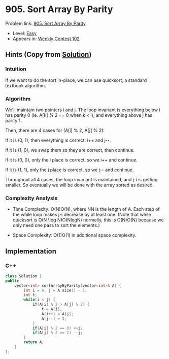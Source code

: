 # 905. Sort Array By Parity

Problem link: [905. Sort Array By Parity](https://leetcode.com/problems/sort-array-by-parity/description/)

* Level: [Easy](https://leetcode.com/problemset/all/?difficulty=Easy)
* Appears in: [Weekly Contest 102](https://leetcode.com/contest/weekly-contest-102)

## Hints (Copy from [Solution](https://leetcode.com/problems/sort-array-by-parity/solution/))

### Intuition

If we want to do the sort in-place, we can use quicksort, a standard textbook algorithm. 

### Algorithm

We'll maintain two pointers i and j. The loop invariant is everything below i has parity 0 (ie. A[k] % 2 == 0 when k < i), and everything above j has parity 1.

Then, there are 4 cases for (A[i] % 2, A[j] % 2):

If it is (0, 1), then everything is correct: i++ and j--.

If it is (1, 0), we swap them so they are correct, then continue.

If it is (0, 0), only the i place is correct, so we i++ and continue.

If it is (1, 1), only the j place is correct, so we j-- and continue.

Throughout all 4 cases, the loop invariant is maintained, and j-i is getting smaller. So eventually we will be done with the array sorted as desired.

### Complexity Analysis

* Time Complexity: O(N)O(N), where NN is the length of A. Each step of the while loop makes j-i decrease by at least one. (Note that while quicksort is O(N \log N)O(NlogN) normally, this is O(N)O(N) because we only need one pass to sort the elements.)

* Space Complexity: O(1)O(1) in additional space complexity. 

## Implementation

### C++
```C++
class Solution {
public:
    vector<int> sortArrayByParity(vector<int>& A) {
        int i = 0, j = A.size() - 1;
        int t;
        while(i < j) {
            if(A[i] % 2 > A[j] % 2) {
                t = A[i];
                A[i++] = A[j];
                A[j--] = t;
            }
            if(A[i] % 2 == 0) ++i;
            if(A[j] % 2 == 1) --j;
        }
        return A;
    }
};
```
